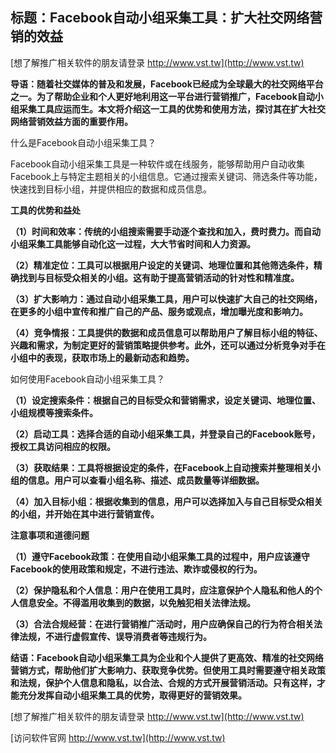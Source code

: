 ## **标题：Facebook自动小组采集工具：扩大社交网络营销的效益**

[想了解推广相关软件的朋友请登录 http://www.vst.tw](http://www.vst.tw)

**导语：随着社交媒体的普及和发展，Facebook已经成为全球最大的社交网络平台之一。为了帮助企业和个人更好地利用这一平台进行营销推广，Facebook自动小组采集工具应运而生。本文将介绍这一工具的优势和使用方法，探讨其在扩大社交网络营销效益方面的重要作用。**

什么是Facebook自动小组采集工具？

Facebook自动小组采集工具是一种软件或在线服务，能够帮助用户自动收集Facebook上与特定主题相关的小组信息。它通过搜索关键词、筛选条件等功能，快速找到目标小组，并提供相应的数据和成员信息。

**工具的优势和益处**

**（1）时间和效率：传统的小组搜索需要手动逐个查找和加入，费时费力。而自动小组采集工具能够自动化这一过程，大大节省时间和人力资源。**

**（2）精准定位：工具可以根据用户设定的关键词、地理位置和其他筛选条件，精确找到与目标受众相关的小组。这有助于提高营销活动的针对性和精准度。**

**（3）扩大影响力：通过自动小组采集工具，用户可以快速扩大自己的社交网络，在更多的小组中宣传和推广自己的产品、服务或观点，增加曝光度和影响力。**

**（4）竞争情报：工具提供的数据和成员信息可以帮助用户了解目标小组的特征、兴趣和需求，为制定更好的营销策略提供参考。此外，还可以通过分析竞争对手在小组中的表现，获取市场上的最新动态和趋势。**

如何使用Facebook自动小组采集工具？

**（1）设定搜索条件：根据自己的目标受众和营销需求，设定关键词、地理位置、小组规模等搜索条件。**

**（2）启动工具：选择合适的自动小组采集工具，并登录自己的Facebook账号，授权工具访问相应的权限。**

**（3）获取结果：工具将根据设定的条件，在Facebook上自动搜索并整理相关小组的信息。用户可以查看小组名称、描述、成员数量等详细数据。**

**（4）加入目标小组：根据收集到的信息，用户可以选择加入与自己目标受众相关的小组，并开始在其中进行营销宣传。**

**注意事项和道德问题**

**（1）遵守Facebook政策：在使用自动小组采集工具的过程中，用户应该遵守Facebook的使用政策和规定，不进行违法、欺诈或侵权的行为。**

**（2）保护隐私和个人信息：用户在使用工具时，应注意保护个人隐私和他人的个人信息安全。不得滥用收集到的数据，以免触犯相关法律法规。**

**（3）合法合规经营：在进行营销推广活动时，用户应确保自己的行为符合相关法律法规，不进行虚假宣传、误导消费者等违规行为。**

**结语：Facebook自动小组采集工具为企业和个人提供了更高效、精准的社交网络营销方式，帮助他们扩大影响力、获取竞争优势。但使用工具时需要遵守相关政策和法规，保护个人信息和隐私，以合法、合规的方式开展营销活动。只有这样，才能充分发挥自动小组采集工具的优势，取得更好的营销效果。**

[想了解推广相关软件的朋友请登录 http://www.vst.tw](http://www.vst.tw)


[访问软件官网 http://www.vst.tw](http://www.vst.tw)
